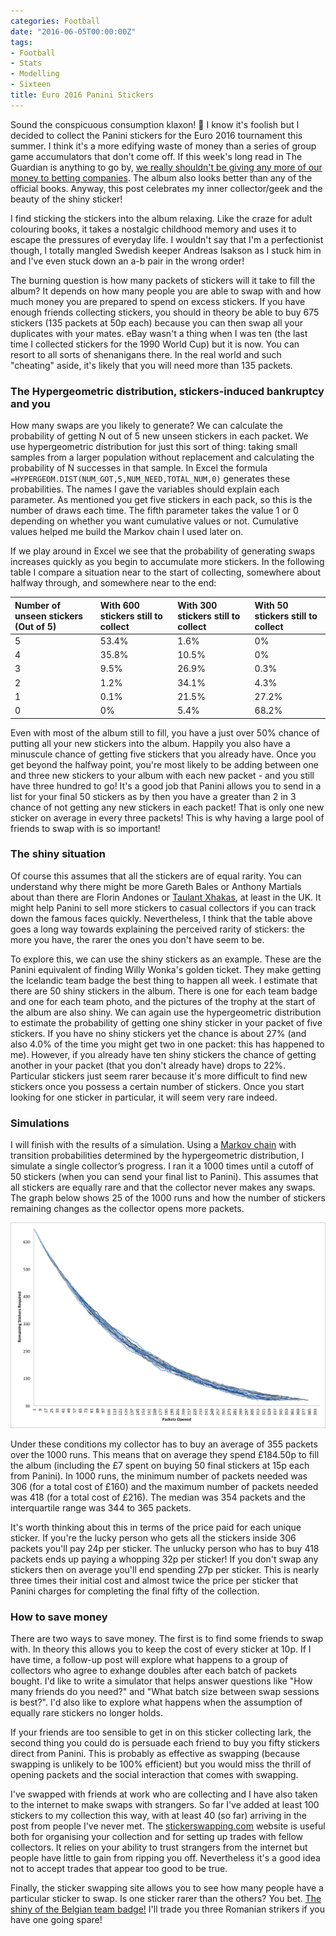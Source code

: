 ```yaml
---
categories: Football
date: "2016-06-05T00:00:00Z"
tags:
- Football
- Stats
- Modelling
- Sixteen
title: Euro 2016 Panini Stickers
---
```


Sound the conspicuous consumption klaxon! &#x1F4E3; I know it's foolish but I decided to collect the Panini stickers for the Euro 2016 tournament this summer. I think it's a more edifying waste of money than a series of group game accumulators that don't come off. If this week's long read in The Guardian is anything to go by, [we really shouldn't be giving any more of our money to betting companies](https://www.theguardian.com/business/2016/may/31/big-gamble-dangerous-british-betting-shops). The album also looks better than any of the official books. Anyway, this post celebrates my inner collector/geek and the beauty of the shiny sticker!

I find sticking the stickers into the album relaxing. Like the craze for adult colouring books, it takes a nostalgic childhood memory and uses it to escape the pressures of everyday life. I wouldn't say that I'm a perfectionist though, I totally mangled Swedish keeper Andreas Isakson as I stuck him in and I've even stuck down an a-b pair in the wrong order!

The burning question is how many packets of stickers will it take to fill the album? It depends on how many people you are able to swap with and how much money you are prepared to spend on excess stickers. If you have enough friends collecting stickers, you should in theory be able to buy 675 stickers (135 packets at 50p each) because you can then swap all your duplicates with your mates. eBay wasn't a thing when I was ten (the last time I collected stickers for the 1990 World Cup) but it is now. You can resort to all sorts of shenanigans there. In the real world and such "cheating" aside, it's likely that you will need more than 135 packets.

### The Hypergeometric distribution, stickers-induced bankruptcy and you

How many swaps are you likely to generate? We can calculate the probability of getting N out of 5 new unseen stickers in each packet. We use hypergeometric distribution for just this sort of thing: taking small samples from a larger population without replacement and calculating the probability of N successes in that sample. In Excel the formula <code>=HYPERGEOM.DIST(NUM_GOT,5,NUM_NEED,TOTAL_NUM,0)</code> generates these probabilities. The names I gave the variables should explain each parameter. As mentioned you get five stickers in each pack, so this is the number of draws each time. The fifth parameter takes the value 1 or 0 depending on whether you want cumulative values or not. Cumulative values helped me build the Markov chain I used later on.

If we play around in Excel we see that the probability of generating swaps increases quickly as you begin to accumulate more stickers. In the following table I compare a situation near to the start of collecting, somewhere about halfway through, and somewhere near to the end:

| **Number of unseen stickers (Out of 5)** | **With 600 stickers still to collect** | **With 300 stickers still to collect** | **With 50 stickers still to collect** |
|:--|:------|:------|:------|
| 5 | 53.4% |  1.6% |  0%   |
| 4 | 35.8% | 10.5% |  0%   |
| 3 |  9.5% | 26.9% |  0.3% |
| 2 |  1.2% | 34.1% |  4.3% |
| 1 |  0.1% | 21.5% | 27.2% |
| 0 |  0%   |  5.4% | 68.2% |

Even with most of the album still to fill, you have a just over 50% chance of putting all your new stickers into the album. Happily you also have a minuscule chance of getting five stickers that you already have. Once you get beyond the halfway point, you're most likely to be adding between one and three new stickers to your album with each new packet - and you still have three hundred to go! It's a good job that Panini allows you to send in a list for your final 50 stickers as by then you have a greater than 2 in 3 chance of not getting any new stickers in each packet! That is only one new sticker on average in every three packets! This is why having a large pool of friends to swap with is so important!

### The shiny situation

Of course this assumes that all the stickers are of equal rarity. You can understand why there might be more Gareth Bales or Anthony Martials about than there are Florin Andones or [Taulant Xhakas](http://www.uefa.com/uefaeuro/season=2016/teams/player=1905362/index.html), at least in the UK. It might help Panini to sell more stickers to casual collectors if you can track down the famous faces quickly. Nevertheless, I think that the table above goes a long way towards explaining the perceived rarity of stickers: the more you have, the rarer the ones you don't have seem to be.

To explore this, we can use the shiny stickers as an example. These are the Panini equivalent of finding Willy Wonka's golden ticket. They make getting the Icelandic team badge the best thing to happen all week. I estimate that there are 50 shiny stickers in the album. There is one for each team badge and one for each team photo, and the pictures of the trophy at the start of the album are also shiny. We can again use the hypergeometric distribution to estimate the probability of getting one shiny sticker in your packet of five stickers. If you have no shiny stickers yet the chance is about 27% (and also 4.0% of the time you might get two in one packet: this has happened to me). However, if you already have ten shiny stickers the chance of getting another in your packet (that you don't already have) drops to 22%. Particular stickers just seem rarer because it's more difficult to find new stickers once you possess a certain number of stickers. Once you start looking for one sticker in particular, it will seem very rare indeed.

### Simulations

I will finish with the results of a simulation. Using a [Markov chain](https://en.m.wikipedia.org/wiki/Markov_chain) with transition probabilities determined by the hypergeometric distribution, I simulate a single collector’s progress. I ran it a 1000 times until a cutoff of 50 stickers (when you can send your final list to Panini). This assumes that all stickers are equally rare and that the collector never makes any swaps. The graph below shows 25 of the 1000 runs and how the number of stickers remaining changes as the collector opens more packets.

![](/assets/images/other/StickerGraph.jpg)

Under these conditions my collector has to buy an average of 355 packets over the 1000 runs. This means that on average they spend £184.50p to fill the album (including the £7 spent on buying 50 final stickers at 15p each from Panini). In 1000 runs, the minimum number of packets needed was 306 (for a total cost of £160) and the maximum number of packets needed was 418 (for a total cost of £216). The median was 354 packets and the interquartile range was 344 to 365 packets.

It's worth thinking about this in terms of the price paid for each unique sticker. If you're the lucky person who gets all the stickers inside 306 packets you'll pay 24p per sticker. The unlucky person who has to buy 418 packets ends up paying a whopping 32p per sticker! If you don't swap any stickers then on average you'll end spending 27p per sticker. This is nearly three times their initial cost and almost twice the price per sticker that Panini charges for completing the final fifty of the collection.

### How to save money

There are two ways to save money. The first is to find some friends to swap with. In theory this allows you to keep the cost of every sticker at 10p. If I have time, a follow-up post will explore what happens to a group of collectors who agree to exhange doubles after each batch of packets bought. I'd like to write a simulator that helps answer questions like "How many friends do you need?" and "What batch size between swap sessions is best?". I'd also like to explore what happens when the assumption of equally rare stickers no longer holds.

If your friends are too sensible to get in on this sticker collecting lark, the second thing you could do is persuade each friend to buy you fifty stickers direct from Panini. This is probably as effective as swapping (because swapping is unlikely to be 100% efficient) but you would miss the thrill of opening packets and the social interaction that comes with swapping.

I've swapped with friends at work who are collecting and I have also taken to the internet to make swaps with strangers. So far I've added at least 100 stickers to my collection this way, with at least 40 (so far) arriving in the post from people I've never met. The [stickerswapping.com](http://www.stickerswapping.com/index.php) website is useful both for organising your collection and for setting up trades with fellow collectors. It relies on your ability to trust strangers from the internet but people have little to gain from ripping you off. Nevertheless it's a good idea not to accept trades that appear too good to be true.

Finally, the sticker swapping site allows you to see how many people have a particular sticker to swap. Is one sticker rarer than the others? You bet. [The shiny of the Belgian team badge!](http://thumbs.ebaystatic.com/images/g/gF8AAOSwVcFXO2c0/s-l140.jpg) I'll trade you three Romanian strikers if you have one going spare!